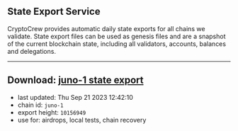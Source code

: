 ## State Export Service
CryptoCrew provides automatic daily state exports for all chains we validate. State export files can be used as genesis files and are a snapshot of the current blockchain state, including all validators, accounts, balances and delegations.

---
**Download: [juno-1 state export](https://dl.ccvalidators.com/SERVICE/juno/juno-1_export_10156949.json)**
---

- last updated: Thu Sep 21 2023 12:42:10
- chain id: `juno-1`
- export height: `10156949`
- use for: airdrops, local tests, chain recovery
